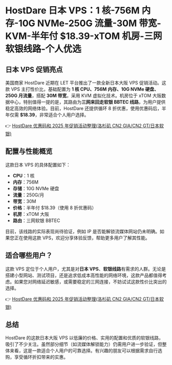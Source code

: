 # HostDare 日本 VPS：1 核-756M 内存-10G NVMe-250G 流量-30M 带宽-KVM-半年付 $18.39-xTOM 机房-三网软银线路-个人优选

## 日本 VPS 促销亮点

美国商家 HostDare 近期在 LET 平台推出了一款全新日本大阪 VPS 促销活动。这款 VPS 主打性价比，基础配置为 **1 核 CPU、756M 内存、10G NVMe 硬盘、250G 月流量**，搭配 **30M 带宽**，采用 KVM 虚拟化技术。机房位于 xTOM 大阪数据中心，特别值得一提的是，其路由为**三网来回走软银 BBTEC 线路**，为用户提供稳定高效的网络体验。目前，HostDare 还提供循环 8 折优惠，使用优惠码后，半年仅需 **$18.39**，非常适合个人用户选择。

👉 [HostDare 优惠码和 2025 年促销活动整理(洛杉矶 CN2 GIA/CN2 GT/日本软银)](https://bit.ly/hostdare)

## 配置与性能概览

这款日本 VPS 的具体配置如下：

- **CPU**：1 核  
- **内存**：756M  
- **存储**：10G NVMe 硬盘  
- **流量**：250G/月  
- **带宽**：30M  
- **价格**：半年付 $18.39（使用 8 折优惠码）  
- **机房**：xTOM 大阪  
- **路由**：三网软银 BBTEC  

目前，该线路的实际表现尚待验证，例如 IP 是否能解锁流媒体网站仍未明确。如果您正在使用这款 VPS，欢迎分享体验反馈，帮助更多用户了解其性能。

## 适合哪些用户？

这款 VPS 定位于个人用户，尤其是对**日本 VPS**、**软银线路**有需求的人群。无论是搭建小型网站、测试项目，还是追求低成本高性能的网络环境，这款产品都值得考虑。如果您对网络延迟敏感，或需要稳定的三网连接，不妨试试这款性价比突出的选择。

👉 [HostDare 优惠码和 2025 年促销活动整理(洛杉矶 CN2 GIA/CN2 GT/日本软银)](https://bit.ly/hostdare)

## 总结

HostDare 的这款日本大阪 VPS 以低廉的价格、实用的配置和优质的软银线路，吸引了不少关注。虽然部分细节（如流媒体解锁能力）仍需用户进一步验证，但整体来看，这是一款适合个人用户的可靠选择。有兴趣的朋友可以根据需求自行选购，享受循环折扣带来的实惠。